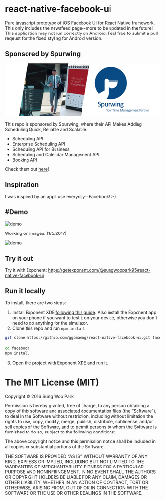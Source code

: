 # react-native-facebook-ui
Pure javascript prototype of iOS Facebook UI for React Native framework. This only includes the newsfeed page--more to be updated in the future!
This application may not run correctly on Android. Feel free to submit a pull reqeust for the fixed styling for Android version.

## Sponsored by Spurwing

![img](https://github.com/ggomaeng/public/blob/main/spurwing-cover.png?raw=true)

This repo is sponsored by Spurwing, where their API Makes Adding Scheduling Quick, Reliable and Scalable.

- Scheduling API
- Enterprise Scheduling API
- Scheduling API for Business
- Scheduling and Calendar Management API
- Booking API

Check them out [here](https://github.com/Spurwing/Appointment-Scheduling-API)!


## Inspiration
I was inspired by an app I use everyday--Facebook! :-)

## #Demo
![demo](https://raw.githubusercontent.com/ggomaeng/react-native-facebook-ui/master/demo.gif)

Working on images: (1/5/2017)

![demo](https://raw.githubusercontent.com/ggomaeng/react-native-facebook-ui/master/demo2.gif)

## Try it out

Try it with Exponent: https://getexponent.com/@sungwoopark95/react-native-facebook-ui

## Run it locally

To install, there are two steps:

1. Install Exponent XDE [following this
guide](https://docs.getexponent.com/versions/latest/introduction/installation.html).
Also install the Exponent app on your phone if you want to test it on
your device, otherwise you don't need to do anything for the simulator.
2. Clone this repo and run `npm install`
  ```bash
  git clone https://github.com/ggomaeng/react-native-facebook-ui.git facebook

  cd facebook
  npm install
  ```
3. Open the project with Exponent XDE and run it.

The MIT License (MIT)
=====================

Copyright © 2016 Sung Woo Park

Permission is hereby granted, free of charge, to any person
obtaining a copy of this software and associated documentation
files (the “Software”), to deal in the Software without
restriction, including without limitation the rights to use,
copy, modify, merge, publish, distribute, sublicense, and/or sell
copies of the Software, and to permit persons to whom the
Software is furnished to do so, subject to the following
conditions:

The above copyright notice and this permission notice shall be
included in all copies or substantial portions of the Software.

THE SOFTWARE IS PROVIDED “AS IS”, WITHOUT WARRANTY OF ANY KIND,
EXPRESS OR IMPLIED, INCLUDING BUT NOT LIMITED TO THE WARRANTIES
OF MERCHANTABILITY, FITNESS FOR A PARTICULAR PURPOSE AND
NONINFRINGEMENT. IN NO EVENT SHALL THE AUTHORS OR COPYRIGHT
HOLDERS BE LIABLE FOR ANY CLAIM, DAMAGES OR OTHER LIABILITY,
WHETHER IN AN ACTION OF CONTRACT, TORT OR OTHERWISE, ARISING
FROM, OUT OF OR IN CONNECTION WITH THE SOFTWARE OR THE USE OR
OTHER DEALINGS IN THE SOFTWARE.
